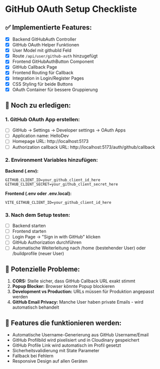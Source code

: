 # GitHub OAuth Setup Checkliste

## ✅ Implementierte Features:
- [x] Backend GitHubAuth Controller
- [x] GitHub OAuth Helper Funktionen  
- [x] User Model mit githubId Feld
- [x] Route `/api/user/github-auth` hinzugefügt
- [x] Frontend GitHubAuthButton Component
- [x] GitHub Callback Page
- [x] Frontend Routing für Callback
- [x] Integration in Login/Register Pages
- [x] CSS Styling für beide Buttons
- [x] OAuth Container für bessere Gruppierung

## 🔄 Noch zu erledigen:

### 1. GitHub OAuth App erstellen:
- [ ] GitHub → Settings → Developer settings → OAuth Apps
- [ ] Application name: HelloDev
- [ ] Homepage URL: http://localhost:5173
- [ ] Authorization callback URL: http://localhost:5173/auth/github/callback

### 2. Environment Variables hinzufügen:

**Backend (.env):**
```env
GITHUB_CLIENT_ID=your_github_client_id_here
GITHUB_CLIENT_SECRET=your_github_client_secret_here
```

**Frontend (.env oder .env.local):**
```env
VITE_GITHUB_CLIENT_ID=your_github_client_id_here
```

### 3. Nach dem Setup testen:
- [ ] Backend starten
- [ ] Frontend starten  
- [ ] Login Page → "Sign in with GitHub" klicken
- [ ] GitHub Authorization durchführen
- [ ] Automatische Weiterleitung nach /home (bestehender User) oder /buildprofile (neuer User)

## 🚨 Potenzielle Probleme:
1. **CORS:** Stelle sicher, dass GitHub Callback URL exakt stimmt
2. **Popup Blocker:** Browser könnte Popup blockieren
3. **Development vs Production:** URLs müssen für Produktion angepasst werden
4. **GitHub Email Privacy:** Manche User haben private Emails - wird automatisch behandelt

## 📝 Features die funktionieren werden:
- Automatische Username-Generierung aus GitHub Username/Email
- GitHub Profilbild wird pixelisiert und in Cloudinary gespeichert  
- GitHub Profile Link wird automatisch im Profil gesetzt
- Sicherheitsvalidierung mit State Parameter
- Fallback bei Fehlern
- Responsive Design auf allen Geräten
